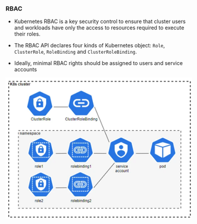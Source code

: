 
<br>

### RBAC 

* Kubernetes RBAC is a key security control to ensure that cluster users and workloads have only the access to resources required to execute their roles.

* The RBAC API declares four kinds of Kubernetes object: `Role`, `ClusterRole`, `RoleBinding` and `ClusterRoleBinding`.

* Ideally, minimal RBAC rights should be assigned to users and service accounts

![Scan results](./assets/rbac.png)